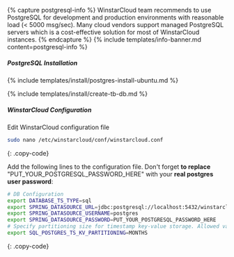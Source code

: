 {% capture postgresql-info %}
WinstarCloud team recommends to use PostgreSQL for development and production environments with reasonable load (< 5000 msg/sec).
Many cloud vendors support managed PostgreSQL servers which is a cost-effective solution for most of WinstarCloud instances.
{% endcapture %}
{% include templates/info-banner.md content=postgresql-info %}

##### PostgreSQL Installation

{% include templates/install/postgres-install-ubuntu.md %}

{% include templates/install/create-tb-db.md %}

##### WinstarCloud Configuration

Edit WinstarCloud configuration file 

```bash 
sudo nano /etc/winstarcloud/conf/winstarcloud.conf
``` 
{: .copy-code}

Add the following lines to the configuration file. Don't forget **to replace** "PUT_YOUR_POSTGRESQL_PASSWORD_HERE" with your **real postgres user password**:

```bash
# DB Configuration 
export DATABASE_TS_TYPE=sql
export SPRING_DATASOURCE_URL=jdbc:postgresql://localhost:5432/winstarcloud
export SPRING_DATASOURCE_USERNAME=postgres
export SPRING_DATASOURCE_PASSWORD=PUT_YOUR_POSTGRESQL_PASSWORD_HERE
# Specify partitioning size for timestamp key-value storage. Allowed values: DAYS, MONTHS, YEARS, INDEFINITE.
export SQL_POSTGRES_TS_KV_PARTITIONING=MONTHS
```
{: .copy-code}